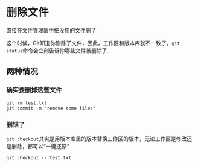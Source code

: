 # 删除文件
直接在文件管理器中把没用的文件删了

这个时候，Git知道你删除了文件，因此，工作区和版本库就不一致了，`git status`命令会立刻告诉你哪些文件被删除了.

## 两种情况
### 确实要删掉这些文件
```
git rm test.txt
git commit -m "remove some files"
```
### 删错了
`git checkout`其实是用版本库里的版本替换工作区的版本，无论工作区是修改还是删除，都可以“一键还原”
```
git checkout -- test.txt
```
